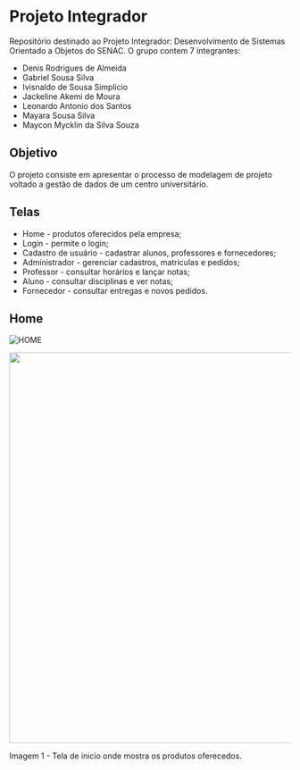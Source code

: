 # Projeto Integrador
Repositório destinado ao Projeto Integrador: Desenvolvimento de Sistemas Orientado a Objetos do SENAC.
O grupo contem 7 integrantes:

- Denis Rodrigues de Almeida
- Gabriel Sousa Silva
- Ivisnaldo de Sousa Simplicio
- Jackeline Akemi de Moura
- Leonardo Antonio dos Santos
- Mayara Sousa Silva
- Maycon Mycklin da Silva Souza

## Objetivo
O projeto consiste em apresentar o processo de modelagem de projeto voltado a gestão de dados de um
centro universitário.

## Telas 
* Home - produtos oferecidos pela empresa;
* Login - permite o login;
* Cadastro de usuário - cadastrar alunos, professores e fornecedores;
* Administrador - gerenciar cadastros, matriculas e pedidos;
* Professor - consultar horários e lançar notas;
* Aluno - consultar disciplinas e ver notas;
* Fornecedor - consultar entregas e novos pedidos.

## Home
![HOME](https://github.com/MayaraSousaSilva/Proposta-de-Sistema-Orientado-a-Objetos/assets/155500484/4121813b-3e7d-46f3-a9a4-cf0e60f144fb)

<div align="center">
<img src="https://github.com/MayaraSousaSilva/Proposta-de-Sistema-Orientado-a-Objetos/assets/155500484/4121813b-3e7d-46f3-a9a4-cf0e60f144fb" width="700px" />
</div>

Imagem 1 - Tela de inicio onde mostra os produtos oferecedos.
